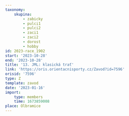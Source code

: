 ```yaml
---
taxonomy:
    skupina:
        - zabicky
        - pulci1
        - pulci2
        - zaci1
        - zaci2
        - dorost
        - hobby
id: 2023-race_1902
start: '2023-10-28'
end: '2023-10-28'
title: '13. JML: klasická trať'
link: 'https://oris.orientacnisporty.cz/Zavod?id=7596'
orisid: '7596'
type: Z
template: zavod
date: '2023-01-16'
import:
    type: members
    time: 1673859008
place: Olbramice
---
```


